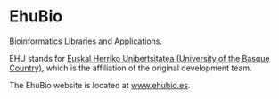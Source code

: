 # EhuBio
Bioinformatics Libraries and Applications.

EHU stands for [Euskal Herriko Unibertsitatea (University of the Basque Country)](http://www.ehu.eus/), which is the affiliation of the original development team.

The EhuBio website is located at www.ehubio.es.
